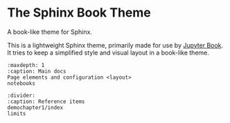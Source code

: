 # The Sphinx Book Theme

A book-like theme for Sphinx.

This is a lightweight Sphinx theme, primarily made for use by [Jupyter Book](https://beta.jupyterbook.org).
It tries to keep a simplified style and visual layout in a book-like theme.

```{toctree}
:maxdepth: 1
:caption: Main docs
Page elements and configuration <layout>
notebooks
```
```{toctree}
:divider:
:caption: Reference items
demochapter1/index
limits
```
